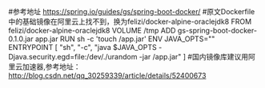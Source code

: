 #参考地址
https://spring.io/guides/gs/spring-boot-docker/
#原文Dockerfile中的基础镜像在阿里云上找不到，换为felizi/docker-alpine-oraclejdk8
FROM felizi/docker-alpine-oraclejdk8
VOLUME /tmp
ADD gs-spring-boot-docker-0.1.0.jar app.jar
RUN sh -c 'touch /app.jar'
ENV JAVA_OPTS=""
ENTRYPOINT [ "sh", "-c", "java $JAVA_OPTS -Djava.security.egd=file:/dev/./urandom -jar /app.jar" ]
#国内镜像库建议用阿里云加速器,参考地址：
http://blog.csdn.net/qq_30259339/article/details/52400673

